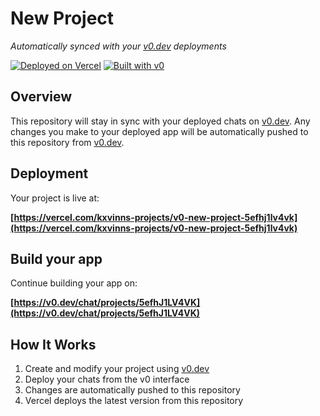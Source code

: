 # New Project

*Automatically synced with your [v0.dev](https://v0.dev) deployments*

[![Deployed on Vercel](https://img.shields.io/badge/Deployed%20on-Vercel-black?style=for-the-badge&logo=vercel)](https://vercel.com/kxvinns-projects/v0-new-project-5efhj1lv4vk)
[![Built with v0](https://img.shields.io/badge/Built%20with-v0.dev-black?style=for-the-badge)](https://v0.dev/chat/projects/5efhJ1LV4VK)

## Overview

This repository will stay in sync with your deployed chats on [v0.dev](https://v0.dev).
Any changes you make to your deployed app will be automatically pushed to this repository from [v0.dev](https://v0.dev).

## Deployment

Your project is live at:

**[https://vercel.com/kxvinns-projects/v0-new-project-5efhj1lv4vk](https://vercel.com/kxvinns-projects/v0-new-project-5efhj1lv4vk)**

## Build your app

Continue building your app on:

**[https://v0.dev/chat/projects/5efhJ1LV4VK](https://v0.dev/chat/projects/5efhJ1LV4VK)**

## How It Works

1. Create and modify your project using [v0.dev](https://v0.dev)
2. Deploy your chats from the v0 interface
3. Changes are automatically pushed to this repository
4. Vercel deploys the latest version from this repository
